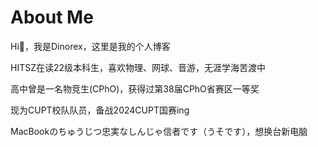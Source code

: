 # About Me

Hi👋，我是Dinorex，这里是我的个人博客

HITSZ在读22级本科生，喜欢物理、网球、音游，无涯学海苦渡中

高中曾是一名物竞生(CPhO)，获得过第38届CPhO省赛区一等奖

现为CUPT校队队员，备战2024CUPT国赛ing

MacBookのちゅうじつ忠実なしんじゃ信者です（うそです），想换台新电脑
